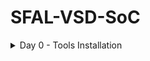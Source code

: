 # SFAL-VSD-SoC
<details>
	<summary>Day 0 - Tools Installation </summary>
	
# Day 0 - Tools Installation
## Yosys
```
$ git clone https://github.com/YosysHQ/yosys.git
$ cd yosys 
$ sudo apt install make (If make is not installed please install it) 
$ sudo apt-get install build-essential clang bison flex \
    libreadline-dev gawk tcl-dev libffi-dev git \
    graphviz xdot pkg-config python3 libboost-system-dev \
    libboost-python-dev libboost-filesystem-dev zlib1g-dev
$ make 
$ sudo make install
```
<img width="800" alt="yosys" src="https://github.com/lhademmor/SFAL-VSD-SoC/blob/main/pictures%20of%20progress/Screenshot%20from%202024-12-12%2011-32-59.png">

## Iverilog
```
$ sudo apt-get install iverilog
```
<img width="800" alt="iverilog" src="https://github.com/lhademmor/SFAL-VSD-SoC/blob/main/pictures%20of%20progress/Screenshot%20from%202024-12-13%2017-21-42.png">

## GTKWave
```
$ sudo apt update
$ sudo apt install gtkwave
```
<img width="800" alt="gtkwave2" src="https://github.com/lhademmor/SFAL-VSD-SoC/blob/main/pictures%20of%20progress/Screenshot%20from%202024-12-13%2017-25-59.png">

<img width="800" alt="gtkwave1" src="https://github.com/lhademmor/SFAL-VSD-SoC/blob/main/pictures%20of%20progress/Screenshot%20from%202024-12-13%2017-24-54.png">
</details>
